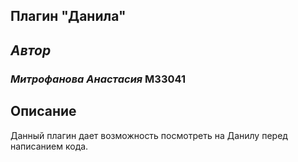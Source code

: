 ## Плагин "Данила"
## *Автор*
### *Митрофанова Анастасия* М33041
## Описание
Данный плагин дает возможность посмотреть на Данилу перед написанием кода.